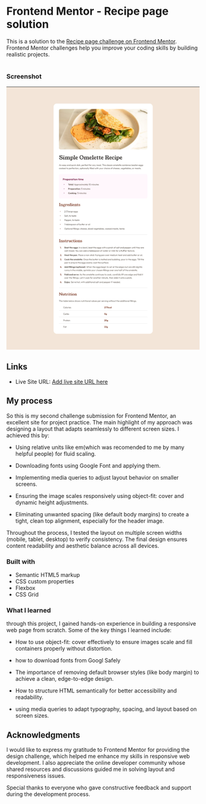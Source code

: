 # Frontend Mentor - Recipe page solution

This is a solution to the [Recipe page challenge on Frontend Mentor](https://www.frontendmentor.io/challenges/recipe-page-KiTsR8QQKm). Frontend Mentor challenges help you improve your coding skills by building realistic projects. 

#

### Screenshot

![site ](image.png)

## Links
- Live Site URL: [Add live site URL here](https://github.com/the-holiest-potato/omelette-recipe-page.git)

## My process
So this is my second challenge submission for Frontend Mentor, an excellent site for project practice.
The main highlight of my approach was designing a layout that adapts seamlessly to different screen sizes. I achieved this by:

- Using relative units like em(which was recomended to me by many helpful people) for fluid scaling.

- Downloading fonts using Google Font and applying them.

- Implementing media queries to adjust layout behavior on smaller screens.

- Ensuring the image scales responsively using object-fit: cover and dynamic height adjustments.

- Eliminating unwanted spacing (like default body margins) to create a tight, clean top alignment, especially for the header image.

Throughout the process, I tested the layout on multiple screen widths (mobile, tablet, desktop) to verify consistency. The final design ensures content readability and aesthetic balance across all devices.
### Built with

- Semantic HTML5 markup
- CSS custom properties
- Flexbox
- CSS Grid

### What I learned

through this project, I gained hands-on experience in building a responsive web page from scratch. Some of the key things I learned include:

- How to use object-fit: cover effectively to ensure images scale and fill containers properly without distortion.
- how to download fonts from Googl Safely

- The importance of removing default browser styles (like body margin) to achieve a clean, edge-to-edge design.

- How to structure HTML semantically for better accessibility and readability.

- using media queries to adapt typography, spacing, and layout based on screen sizes.

## Acknowledgments

I would like to express my gratitude to Frontend Mentor for providing the design challenge, which helped me enhance my skills in responsive web development. I also appreciate the online developer community whose shared resources and discussions guided me in solving layout and responsiveness issues.

Special thanks to everyone who gave constructive feedback and support during the development process.

